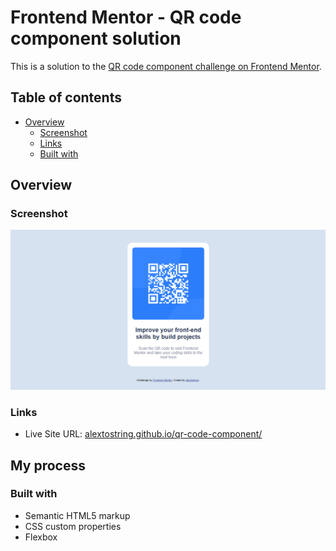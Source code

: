 # Frontend Mentor - QR code component solution

This is a solution to the [QR code component challenge on Frontend Mentor](https://www.frontendmentor.io/challenges/qr-code-component-iux_sIO_H). 
## Table of contents

- [Overview](#overview)
  - [Screenshot](#screenshot)
  - [Links](#links)
  - [Built with](#built-with)
  
## Overview

### Screenshot

![](./design/screenshot.png)

### Links

- Live Site URL: [alextostring.github.io/qr-code-component/](https://alextostring.github.io/qr-code-component/)

## My process

### Built with

- Semantic HTML5 markup
- CSS custom properties
- Flexbox
